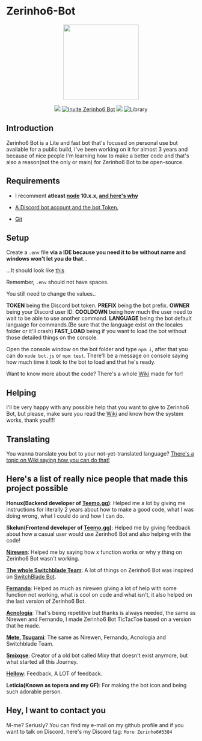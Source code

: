 # Zerinho6-Bot

<p align="center">
  <img width="200" src="https://cdn.discordapp.com/emojis/317871174266912768.png">
</p>
<p align="center">  
  <img src="https://api.codacy.com/project/badge/Grade/6b171d4f87074da686cb6b96639b139b">
  <a href="https://discordapp.com/oauth2/authorize?client_id=332968532096843776&scope=bot&permissions=379968" target="_blank"><img
    src="https://img.shields.io/badge/invite-to%20your%20Discord%20server-7289da.svg?style=flat-square&logo=discord" alt="Invite Zerinho6 Bot"></a>
  <a title="Dependencies" target="_blank" href="https://david-dm.org/zerinho6bot/Zerinho6-Bot/"><img src="https://david-dm.org/zerinho6bot/Zerinho6-Bot.svg?style=flat-square"></a>
  <img src="https://img.shields.io/badge/library-discord.js-blue.svg?style=flat-square" alt="Library">
  
</p>

## Introduction 

Zerinho6 Bot is a Lite and fast bot that's focused on personal use but available for a public build, I've been working on it for almost 3 years and because of nice people I'm learning how to make a better code and that's also a reason(not the only or main) for Zerinho6 Bot to be open-source.

## Requirements

- I recomment **atleast [node](https://nodejs.org/) 10.x.x, [and here's why](https://github.com/discordjs/discord.js/issues/1386)**

- [A Discord bot account and the bot Token.](https://discordapp.com/developers/applications)
- [Git](https://git-scm.com/)

## Setup

Create a ``.env`` file **via a IDE because you need it to be without name and windows won't let you do that**...

...It should look like [this](https://github.com/zerinho6bot/Zerinho6-Bot/blob/master/.env.example)

Remember, ``.env`` should not have spaces.

You still need to change the values..

**TOKEN** being the Discord bot token.
**PREFIX** being the bot prefix.
**OWNER** being your Discord user ID.
**COOLDOWN** being how much the user need to wait to be able to use another command.
**LANGUAGE** being the bot default language for commands.(Be sure that the language exist on the locales folder or it'll crash)
**FAST_LOAD** being if you want to load the bot without those detailed things on the console.

Open the console window on the bot folder and type ``npm i``, after that you can do ``node bot.js`` or ``npm test``. There'll be a message on console saying how much time it took to the bot to load and that he's ready.

Want to know more about the code? There's a whole [Wiki](https://github.com/zerinho6bot/Zerinho6-Bot/wiki) made for for!
## Helping

I'll be very happy with any possible help that you want to give to Zerinho6 Bot, but please, make sure you read the [Wiki](https://github.com/zerinho6bot/Zerinho6-Bot/wiki) and know how the system works, thank you!!!!

## Translating

You wanna translate you bot to your not-yet-translated language? [There's a topic on Wiki saying how you can do that!](https://github.com/zerinho6bot/Zerinho6-Bot/wiki/Translating.)

## Here's a list of really nice people that made this project possible

**Honux(Backend developer of [Teemo.gg](https://teemo.gg/))**: Helped me a lot by giving me instructions for literally 2 years about how to make a good code, what I was doing wrong, what I could do and how I can do.

**Skelun(Frontend developer of [Teemo.gg](https://teemo.gg/))**: Helped me by giving feedback about how a casual user would use Zerinho6 Bot and also helping with the code!

**[Nirewen](https://github.com/nirewen)**: Helped me by saying how x function works or why y thing on Zerinho6 Bot wasn't working.

**[The whole Switchblade Team](https://github.com/orgs/SwitchbladeBot/people)**: A lot of things on Zerinho6 Bot was inspired on [SwitchBlade Bot](https://github.com/SwitchbladeBot/switchblade).

**[Fernando](https://github.com/fernando457829)**: Helped as much as nirewen giving a lot of help with some function not working, what is cool on code and what isn't, it also helped on the last version of Zerinho6 Bot.

**[Acnologia](https://github.com/Acnologla)**: That's being repetitive but thanks is always needed, the same as Nirewen and Fernando, I made Zerinho6 Bot TicTacToe based on a version that he made.

**[Mete](https://github.com/metehus), [Tsugami](https://github.com/Tsugami)**: The same as Nirewen, Fernando, Acnologia and Switchblade Team.

**[Smixqse](https://github.com/smixqse)**: Creator of a old bot called Mixy that doesn't exist anymore, but what started all this Journey.

**[Hellow](https://github.com/HellowDSN)**: Feedback, A LOT of feedback.

**Leticia(Known as topera and my GF)**: For making the bot icon and being such adorable person.

## Hey, I want to contact you

M-me? Seriusly? You can find my e-mail on my github profile and if you want to talk on Discord, here's my Discord tag: ``Moru Zerinho6#3384``
